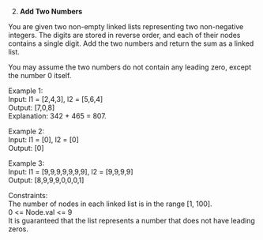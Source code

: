 2. **Add Two Numbers**

You are given two non-empty linked lists representing two non-negative integers. The digits are stored in reverse order, and each of their nodes contains a single digit. Add the two numbers and return the sum as a linked list.<br>

You may assume the two numbers do not contain any leading zero, except the number 0 itself.<br>

Example 1:<br>
Input: l1 = [2,4,3], l2 = [5,6,4]<br>
Output: [7,0,8]<br>
Explanation: 342 + 465 = 807.<br>

Example 2:<br>
Input: l1 = [0], l2 = [0]<br>
Output: [0]<br>

Example 3:<br>
Input: l1 = [9,9,9,9,9,9,9], l2 = [9,9,9,9]<br>
Output: [8,9,9,9,0,0,0,1]<br>

Constraints:<br>
The number of nodes in each linked list is in the range [1, 100].<br>
0 <= Node.val <= 9<br>
It is guaranteed that the list represents a number that does not have leading zeros.
